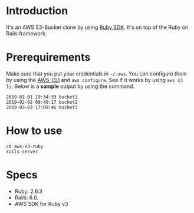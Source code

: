 # Introduction

It's an AWS S3-Bucket clone by using [Ruby SDK](https://aws.amazon.com/sdk-for-ruby/). It's on top of the Ruby on Rails framework.

# Prerequirements

Make sure that you put your credentials in `~/.aws`. 
You can configure them by using the [AWS-CLI](https://aws.amazon.com/cli/) and `aws configure`.
See if it works by using `aws s3 ls`. Below is a **sample** output by using the command.
```
2019-01-01 19:34:33 bucket1
2019-02-02 09:49:17 bucket2
2019-03-03 17:09:46 bucket3
```

# How to use

```
cd aws-s3-ruby
rails server
```

# Specs

* Ruby: 2.6.3
* Rails: 6.0.
* AWS SDK for Ruby v3


